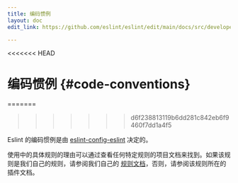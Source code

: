 ```yaml
---
title: 编码惯例
layout: doc
edit_link: https://github.com/eslint/eslint/edit/main/docs/src/developer-guide/code-conventions.md

---
```

<<<<<<< HEAD
<!-- Note: No pull requests accepted for this file. See README.md in the root directory for details. -->

# 编码惯例 {#code-conventions}
=======
>>>>>>> d6f238813119b6dd281c842eb6f9460f7dd1a4f5

Eslint 的编码惯例是由
[eslint-config-eslint](https://www.npmjs.com/package/eslint-config-eslint) 决定的。

使用中的具体规则的理由可以通过查看任何特定规则的项目文档来找到。如果该规则是我们自己的规则，请参阅我们自己的 [规则文档](https://eslint.org/docs/rules/)，否则，请参阅该规则所在的插件文档。
 
  
   
    
